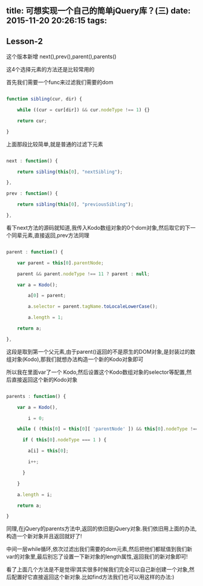 title: 可想实现一个自己的简单jQuery库？(三)
date: 2015-11-20 20:26:15
tags:
---

## Lesson-2

这个版本新增 next(),prev(),parent(),parents()



这4个选择元素的方法还是比较常用的



首先我们需要一个func来过滤我们需要的dom

```javascript

function sibling(cur, dir) {

    while ((cur = cur[dir]) && cur.nodeType !== 1) {}

    return cur;

}

```

<!-- more -->


上面那段比较简单,就是普通的过滤下元素

```javascript

next : function() {

    return sibling(this[0], "nextSibling");

},

prev : function() {

    return sibling(this[0], "previousSibling");

},

```



看下next方法的源码就知道,我传入Kodo数组对象的0个dom对象,然后取它的下一个同辈元素,直接返回,prev方法同理

```javascript

parent : function() {

    var parent = this[0].parentNode;

    parent && parent.nodeType !== 11 ? parent : null;

    var a = Kodo();

        a[0] = parent;

        a.selector = parent.tagName.toLocaleLowerCase();

        a.length = 1;

    return a;

},

```



这段是取到第一个父元素,由于parent()返回的不是原生的DOM对象,是封装过的数组对象(Kodo),那我们就想办法构造一个新的Kodo对象即可



所以我在里面var了一个 Kodo,然后设置这个Kodo数组对象的selector等配置,然后直接返回这个新的Kodo对象

```javascript

parents : function() {

    var a = Kodo(),

        i = 0;

    while ( (this[0] = this[0][ 'parentNode' ]) && this[0].nodeType !== 9 ) {

      if ( this[0].nodeType === 1 ) {

        a[i] = this[0];

        i++;

      }

    }

    a.length = i;

    return a;

}

```



同理,在jQuery的parents方法中,返回的依旧是jQuery对象.我们依旧用上面的办法,构造一个新对象并且返回就好了!



中间一层while循环,依次过滤出我们需要的dom元素,然后把他们都赋值到我们新var的对象里,最后别忘了设置一下新对象的length属性,返回我们的新对象即可!



看了上面几个方法是不是觉得!其实很多时候我们完全可以自己新创建一个对象,然后配置好它直接返回这个新对象.比如find方法我们也可以用这样的办法:)